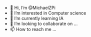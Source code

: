 - 👋 Hi, I’m @MichaelZPi
- 👀 I’m interested in Computer science
- 🌱 I’m currently learning IA
- 💞️ I’m looking to collaborate on ...
- 📫 How to reach me ...

<!---
MichaelZPi/MichaelZPi is a ✨ special ✨ repository because its `README.md` (this file) appears on your GitHub profile.
You can click the Preview link to take a look at your changes.
--->
